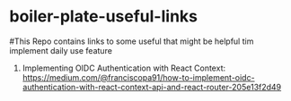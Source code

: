 # boiler-plate-useful-links
#This Repo contains links to some useful that might be helpful tim implement daily use feature
1) Implementing OIDC Authentication with React Context: https://medium.com/@franciscopa91/how-to-implement-oidc-authentication-with-react-context-api-and-react-router-205e13f2d49
